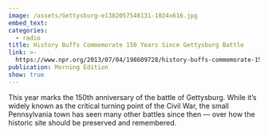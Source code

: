```yaml
---
image: /assets/Gettysburg-e1382057548131-1024x616.jpg
embed_text:
categories:
  - radio
title: History Buffs Commemorate 150 Years Since Gettysburg Battle
link: >-
  https://www.npr.org/2013/07/04/198609728/history-buffs-commemorate-150-years-since-gettysburg-battle
publication: Morning Edition
show: true
---
```


This year marks the 150th anniversary of the battle of Gettysburg. While it’s widely known as the critical turning point of the Civil War, the small Pennsylvania town has seen many other battles since then — over how the historic site should be preserved and remembered.
